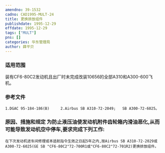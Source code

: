 ```yaml
---
amendno: 39-1532  
cadno: CAD1995-MULT-24  
title: 更换排放组件  
publishdate: 1995-12-29  
effdate: 1995-12-29  
tags: ["MULT"]  
pns: []  
categories: 华东管理局  
author: 薛平贝  
---
```

  
### 适用范围  
装有CF6-80C2发动机且出厂时未完成改装10656的全部A310和A300-600飞机。  
  
<!--more-->  
### 参考文件  
    1.DGAC 95-184-186(B)     2.Airbus SB A310-72-2049;   SB A300-72-6025。  
  
### 原因、措施和规定     为防止液压油使发动机附件齿轮箱内滑油恶化,从而可能导致发动机空中停车,要求完成下列工作:  
    在下次发动机进车间修理或本适航指令生效之日起5年之内,按Airbus SB A310-72-2029或A300-72-6025(GE SB "CF6-80C2"72-700R1或"CF6-80C2"72-701R2)更换排放组件。  
